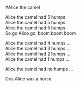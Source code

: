 #Alice the camel

Alice the camel had 5 humps  
Alice the camel had 5 humps  
Alice the camel had 5 humps  
So go Alice go, boom boom boom  

Alice the camel had 4 humps ...  
Alice the camel had 3 humps ...  
Alice the camel had 2 humps ...  
Alice the camel had 1 humps ...

Alice the camel had no humps ...

Cos Alice was a horse